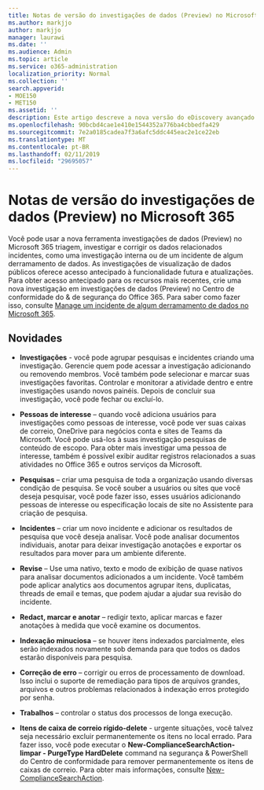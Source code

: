 ```yaml
---
title: Notas de versão do investigações de dados (Preview) no Microsoft 365
ms.author: markjjo
author: markjjo
manager: laurawi
ms.date: ''
ms.audience: Admin
ms.topic: article
ms.service: o365-administration
localization_priority: Normal
ms.collection: ''
search.appverid:
- MOE150
- MET150
ms.assetid: ''
description: Este artigo descreve a nova versão do eDiscovery avançado (Preview) no Microsoft 365.
ms.openlocfilehash: 90bcbd4cae1e410e1544352a776ba4cbbedfa429
ms.sourcegitcommit: 7e2a0185cadea7f3a6afc5ddc445eac2e1ce22eb
ms.translationtype: MT
ms.contentlocale: pt-BR
ms.lasthandoff: 02/11/2019
ms.locfileid: "29695057"
---
```

# <a name="release-notes-for-data-investigations-preview-in-microsoft-365"></a>Notas de versão do investigações de dados (Preview) no Microsoft 365

Você pode usar a nova ferramenta investigações de dados (Preview) no Microsoft 365 triagem, investigar e corrigir os dados relacionados incidentes, como uma investigação interna ou de um incidente de algum derramamento de dados. As investigações de visualização de dados públicos oferece acesso antecipado à funcionalidade futura e atualizações. Para obter acesso antecipado para os recursos mais recentes, crie uma nova investigação em investigações de dados (Preview) no Centro de conformidade do & de segurança do Office 365. Para saber como fazer isso, consulte [Manage um incidente de algum derramamento de dados no Microsoft 365](manage-data-spillage-incidents.md).

## <a name="whats-new"></a>Novidades 

- **Investigações** - você pode agrupar pesquisas e incidentes criando uma investigação. Gerencie quem pode acessar a investigação adicionando ou removendo membros.  Você também pode selecionar e marcar suas investigações favoritas. Controlar e monitorar a atividade dentro e entre investigações usando novos painéis. Depois de concluir sua investigação, você pode fechar ou excluí-lo.

- **Pessoas de interesse** – quando você adiciona usuários para investigações como pessoas de interesse, você pode ver suas caixas de correio, OneDrive para negócios conta e sites de Teams da Microsoft. Você pode usá-los à suas investigação pesquisas de conteúdo de escopo. Para obter mais investigar uma pessoa de interesse, também é possível exibir auditar registros relacionados a suas atividades no Office 365 e outros serviços da Microsoft.

- **Pesquisas** – criar uma pesquisa de toda a organização usando diversas condição de pesquisa. Se você souber a usuários ou sites que você deseja pesquisar, você pode fazer isso, esses usuários adicionando pessoas de interesse ou especificação locais de site no Assistente para criação de pesquisa. 

- **Incidentes** – criar um novo incidente e adicionar os resultados de pesquisa que você deseja analisar. Você pode analisar documentos individuais, anotar para deixar investigação anotações e exportar os resultados para mover para um ambiente diferente. 

- **Revise** – Use uma nativo, texto e modo de exibição de quase nativos para analisar documentos adicionados a um incidente. Você também pode aplicar analytics aos documentos agrupar itens, duplicatas, threads de email e temas, que podem ajudar a ajudar sua revisão do incidente. 

- **Redact, marcar e anotar** – redigir texto, aplicar marcas e fazer anotações à medida que você examine os documentos.
  
- **Indexação minuciosa** – se houver itens indexados parcialmente, eles serão indexados novamente sob demanda para que todos os dados estarão disponíveis para pesquisa.

- **Correção de erro** – corrigir ou erros de processamento de download. Isso inclui o suporte de remediação para tipos de arquivos grandes, arquivos e outros problemas relacionados à indexação erros protegido por senha. 

- **Trabalhos** – controlar o status dos processos de longa execução.

- **Itens de caixa de correio rígido-delete** - urgente situações, você talvez seja necessário excluir permanentemente os itens no local errado. Para fazer isso, você pode executar o **New-ComplianceSearchAction-limpar - PurgeType HardDelete** command na segurança & PowerShell do Centro de conformidade para remover permanentemente os itens de caixas de correio. Para obter mais informações, consulte [New-ComplianceSearchAction](https://docs.microsoft.com/powershell/module/exchange/policy-and-compliance-content-search/new-compliancesearchaction).
